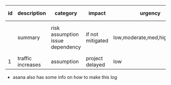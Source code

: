 |id|description|category|impact|urgency|raised by|date raised|date verified|mitigation|owner|
|--|--|--|--|--|--|--|--|--|--|
||summary|risk assumption issue dependency|if not mitigated|low,moderate,med,high,critical||||notes on how to mitigate impact or likeliness|responsible person|
|1|traffic increases|assumption|project delayed|low||Mar 2|Mar 4|||

- asana also has some info on how to make this log
